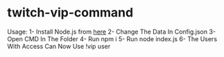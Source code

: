 # twitch-vip-command

Usage: 
1- Install Node.js from [here](https://nodejs.org/en/)
2- Change The Data In Config.json
3- Open CMD In The Folder
4- Run npm i
5- Run node index.js
6- The Users With Access Can Now Use !vip user
